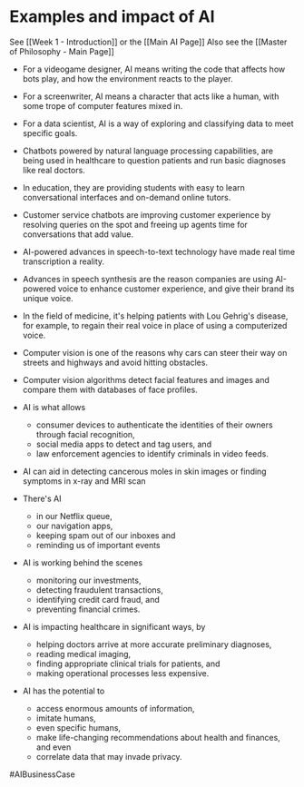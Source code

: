 
# Examples and impact of AI

See [[Week 1 - Introduction]] or the [[Main AI Page]]
Also see the [[Master of Philosophy - Main Page]]


- For a videogame designer, AI means writing the code that affects how bots play, and how the environment reacts to the player.
- For a screenwriter, AI means a character that acts like a human, with some trope of computer features mixed in.
- For a data scientist, AI is a way of exploring and classifying data to meet specific goals. 
- Chatbots powered by natural language processing capabilities, are being used in healthcare to question patients and run basic diagnoses like real doctors.
- In education, they are providing students with easy to learn conversational interfaces and on-demand online tutors.
- Customer service chatbots are improving customer experience by resolving queries on the spot and freeing up agents time for conversations that add value.
- AI-powered advances in speech-to-text technology have made real time transcription a reality.
- Advances in speech synthesis are the reason companies are using AI-powered voice to enhance customer experience, and give their brand its unique voice.
- In the field of medicine, it's helping patients with Lou Gehrig's disease, for example, to regain their real voice in place of using a computerized voice. 
- Computer vision is one of the reasons why cars can steer their way on streets and highways and avoid hitting obstacles.
- Computer vision algorithms detect facial features and images and compare them with databases of face profiles.
- AI is what allows 
	- consumer devices to authenticate the identities of their owners through facial recognition, 
	- social media apps to detect and tag users, and 
	- law enforcement agencies to identify criminals in video feeds.
- AI can aid in detecting cancerous moles in skin images or finding symptoms in x-ray and MRI scan
- There's AI 
	- in our Netflix queue, 
	- our navigation apps, 
	- keeping spam out of our inboxes and 
	- reminding us of important events
- AI is working behind the scenes
	- monitoring our investments, 
	- detecting fraudulent transactions,
	- identifying credit card fraud, and 
	- preventing financial crimes. 

- AI is impacting healthcare in significant ways, by 
	- helping doctors arrive at more accurate preliminary diagnoses,
	- reading medical imaging, 
	- finding appropriate clinical trials for patients, and 
	- making operational processes less expensive. 

- AI has the potential to 
	- access enormous amounts of information, 
	- imitate humans,
	- even specific humans, 
	- make life-changing recommendations about health and finances, and even
	- correlate data that may invade privacy.

#AIBusinessCase 